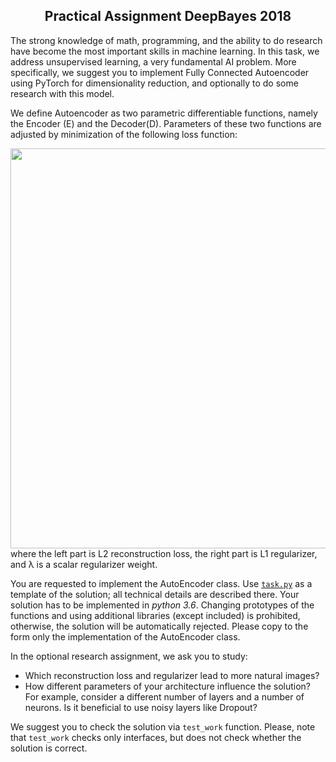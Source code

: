 <h2 align="center">Practical Assignment DeepBayes 2018</h2> 

The strong knowledge of math, programming, and the ability to do research have become the most important skills in machine learning. 
In this task, we address unsupervised learning, a very fundamental AI problem. 
More specifically, we suggest you to implement Fully Connected Autoencoder using PyTorch for dimensionality reduction, and optionally to do some research with this model. 

We define Autoencoder as two parametric differentiable functions, namely the Encoder (E) and the Decoder(D). Parameters of these two functions are adjusted by minimization of the following loss function:
<center>
  <div>
    <img src="http://ars-ashuha.ru/images/eq.png" align="middle" width="640"> 
  </div>
</center>
where the left part is L2 reconstruction loss, the right part is L1 regularizer, and λ is a scalar regularizer weight.  

You are requested to implement the AutoEncoder class. 
Use [ ```task.py```](https://bayesgroup.github.io/deepbayes-school/2018/task/task.py) as a template of the solution; all technical details are described there. 
Your solution has to be implemented in _python 3.6_.
Changing prototypes of the functions and using additional libraries (except included) is prohibited, otherwise, the solution will be automatically rejected.
Please copy to the form only the implementation of the AutoEncoder class.

In the optional research assignment, we ask you to study:

- Which reconstruction loss and regularizer lead to more natural images?
- How different parameters of your architecture influence the solution? For example, consider a different number of layers and a number of neurons. Is it beneficial to use noisy layers like Dropout?

We suggest you to check the solution via ```test_work``` function. 
Please, note that ```test_work``` checks only interfaces, but does not check whether the solution is correct.
